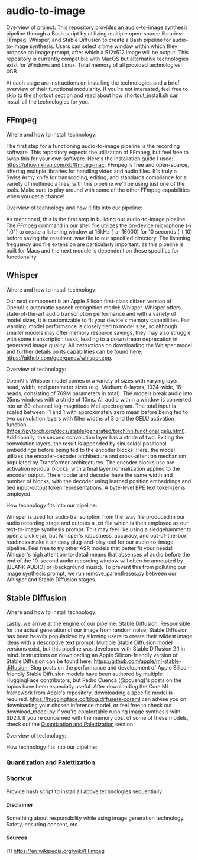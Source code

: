 # audio-to-image

Overview of project:
This repository provides an audio-to-image synthesis pipeline through a Bash script by utilizing multiple open-source libraries: FFmpeg, Whisper, and Stable Diffusion to create a Bash pipeline for audio-to-image synthesis. Users can select a time window within which they propose an image prompt, after which a 512x512 image will be output. This repository is currently compatible with MacOS but alternative technologies exist for Windows and Linux. Total memory of all provided technologies: XGB

At each stage are instructions on installing the technologies and a brief overview of their functional modularity. If you're not interested, feel free to skip to the shortcut section and read about how shortcut_install.sh can install all the technologies for you.

## FFmpeg

Where and how to install technology:

The first step for a functioning audio-to-image pipeline is the recording software. This repository expects the utilization of FFmpeg, but feel free to swap this for your own software. Here's the installation guide I used: https://phoenixnap.com/kb/ffmpeg-mac. FFmpeg is free and open-source, offering multiple libraries for handling video and audio files. It's truly a Swiss Army knife for transcoding, editing, and standards compliance for a variety of multimedia files, with this pipeline we'll be using just one of the tools. Make sure to play around with some of the other FFmpeg capabilities when you get a chance!

Overview of technology and how it fits into our pipeline:

As mentioned, this is the first step in building our audio-to-image pipeline. The FFmpeg command in our shell file utilizes the on-device microphone (-i ":0") to create a listening window at 16kHz (-ar 16000) for 10 seconds (-t 10) before saving the resultant .wav file to our specified directory. The listening frequency and file extension are particularly important, as this pipeline is built for Macs and the next module is dependent on these specifics for functionality.

## Whisper

Where and how to install technology:

Our next component is an Apple Silicon first-class citizen version of OpenAI's automatic speech recognition model: Whisper. Whisper offers state-of-the-art audio transcription performance and with a variety of model sizes, it is customizable to fit your device's memory capabilities. Fair warning: model performance is closely tied to model size, so although smaller models may offer memory resource savings, they may also struggle with some transcription tasks, leading to a downstream deprecation in generated image quality. All instructions on downloading the Whisper model and further details on its capabilities can be found here: https://github.com/ggerganov/whisper.cpp.

Overview of technology:

OpenAI's Whisper model comes in a variety of sizes with varying layer, head, width, and parameter sizes (e.g. Medium: 6-layers, 1024-wide, 16-heads, consisting of 769M parameters in total). The models break audio into 25ms windows with a stride of 10ms. All audio within a window is converted into an 80-channel log-magnitude Mel spectrogram. The total input is scaled between -1 and 1 with approximately zero mean before being fed to two convolution layers with filter widths of 3 and the GELU activation function (https://pytorch.org/docs/stable/generated/torch.nn.functional.gelu.html). Additionally, the second convolution layer has a stride of two. Exiting the convolution layers, the result is appended by sinusoidal positional embeddings before being fed to the encoder blocks. Here, the model utilizes the encoder-decoder architecture and cross-attention mechanism populated by Transformer architectures. The encoder blocks use pre-activation residual blocks, with a final layer normalization applied to the encoder output. The encoder and decoder have the same width and number of blocks, with the decoder using learned position embeddings and tied input-output token representations. A byte-level BPE text tokenizer is employed.

How technology fits into our pipeline:

Whisper is used for audio transcription from the .wav file produced in our audio recording stage and outputs a .txt file which is then employed as our text-to-image synthesis prompt. This may feel like using a sledgehammer to open a pickle jar, but Whisper's robustness, accuracy, and out-of-the-box readiness make it an easy plug-and-play tool for our audio-to-image pipeline. Feel free to try other ASR models that better fit your needs! Whisper's high attention-to-detail means that absences of audio before the end of the 10-second audio recording window will often be annotated by [BLANK AUDIO] or (background music). To prevent this from polluting our image synthesis prompt, we run remove_parentheses.py between our Whisper and Stable Diffusion stages.

## Stable Diffusion

Where and how to install technology:

Lastly, we arrive at the engine of our pipeline: Stable Diffusion. Responsible for the actual generation of our image from random noise, Stable Diffusion has been heavily popularized by allowing users to create their wildest image ideas with a descriptive text prompt. Multiple Stable Diffusion model versions exist, but this pipeline was developed with Stable Diffusion 2.1 in mind. Instructions on downloading an Apple Silicon-friendly version of Stable Diffusion can be found here: https://github.com/apple/ml-stable-diffusion. Blog posts on the performance and development of Apple Silicon-friendly Stable Diffusion models have been authored by multiple HuggingFace contributors, but Pedro Cuenca (@pcuenq)'s posts on the topics have been especially useful. After downloading the Core ML framework from Apple's repository, downloading a specific model is required. https://huggingface.co/blog/diffusers-coreml can advise you on downloading your chosen inference model, or feel free to check out download_model.py if you're comfortable running image synthesis with SD2.1. If you're concerned with the memory cost of some of these models, check out the [Quantization and Palettization](#quantization-and-palettization) section.

Overview of technology:

How technology fits into our pipeline:

### Quantization and Palettization

### Shortcut

Provide bash script to install all above technologies sequentially


#### Disclaimer

Something about responsibility while using image generation technology. Safety, ensuring consent, etc.


#### Sources
[1] https://en.wikipedia.org/wiki/FFmpeg
